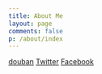 ```yaml
---
title: About Me
layout: page
comments: false
p: /about/index
---
```


[douban](https://www.douban.com/people/Dofy/)
[Twitter](https://twitter.com/dofy)
[Facebook](https://facebook.com/dofyyu)
